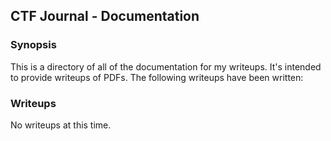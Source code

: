 ## CTF Journal - Documentation

### Synopsis

This is a directory of all of the documentation for my writeups. It's intended
to provide writeups of PDFs. The following writeups have been written:

### Writeups

No writeups at this time.
